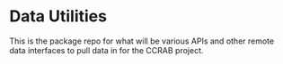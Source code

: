 # Data Utilities

This is the package repo for what will be various APIs and other
remote data interfaces to pull data in for the CCRAB project.